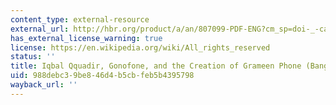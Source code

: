 ```yaml
---
content_type: external-resource
external_url: http://hbr.org/product/a/an/807099-PDF-ENG?cm_sp=doi-_-case-_-807099-PDF-ENG&referral=00103
has_external_license_warning: true
license: https://en.wikipedia.org/wiki/All_rights_reserved
status: ''
title: Iqbal Qquadir, Gonofone, and the Creation of Grameen Phone (Bangladesh)
uid: 988debc3-9be8-46d4-b5cb-feb5b4395798
wayback_url: ''
---
```

